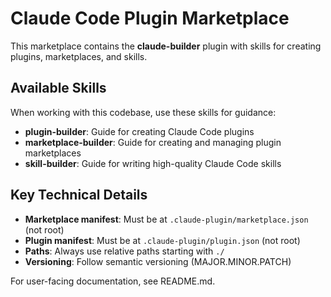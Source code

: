 # Claude Code Plugin Marketplace

This marketplace contains the **claude-builder** plugin with skills for creating plugins, marketplaces, and skills.

## Available Skills

When working with this codebase, use these skills for guidance:
- **plugin-builder**: Guide for creating Claude Code plugins
- **marketplace-builder**: Guide for creating and managing plugin marketplaces
- **skill-builder**: Guide for writing high-quality Claude Code skills

## Key Technical Details

- **Marketplace manifest**: Must be at `.claude-plugin/marketplace.json` (not root)
- **Plugin manifest**: Must be at `.claude-plugin/plugin.json` (not root)
- **Paths**: Always use relative paths starting with `./`
- **Versioning**: Follow semantic versioning (MAJOR.MINOR.PATCH)

For user-facing documentation, see README.md.
